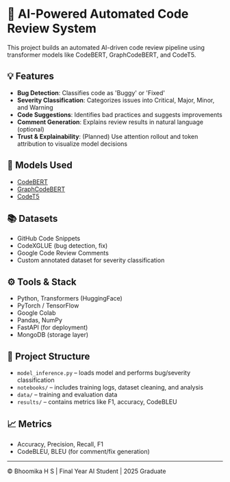 # 🤖 AI-Powered Automated Code Review System

This project builds an automated AI-driven code review pipeline using transformer models like CodeBERT, GraphCodeBERT, and CodeT5.

## 💡 Features
- **Bug Detection**: Classifies code as 'Buggy' or 'Fixed'
- **Severity Classification**: Categorizes issues into Critical, Major, Minor, and Warning
- **Code Suggestions**: Identifies bad practices and suggests improvements
- **Comment Generation**: Explains review results in natural language (optional)
- **Trust & Explainability**: (Planned) Use attention rollout and token attribution to visualize model decisions

## 🧠 Models Used
- [CodeBERT](https://huggingface.co/microsoft/codebert-base)
- [GraphCodeBERT](https://huggingface.co/microsoft/graphcodebert-base)
- [CodeT5](https://huggingface.co/Salesforce/codet5-base)

## 📚 Datasets
- GitHub Code Snippets
- CodeXGLUE (bug detection, fix)
- Google Code Review Comments
- Custom annotated dataset for severity classification

## ⚙️ Tools & Stack
- Python, Transformers (HuggingFace)
- PyTorch / TensorFlow
- Google Colab
- Pandas, NumPy
- FastAPI (for deployment)
- MongoDB (storage layer)

## 📂 Project Structure
- `model_inference.py` – loads model and performs bug/severity classification
- `notebooks/` – includes training logs, dataset cleaning, and analysis
- `data/` – training and evaluation data
- `results/` – contains metrics like F1, accuracy, CodeBLEU

## 📈 Metrics
- Accuracy, Precision, Recall, F1
- CodeBLEU, BLEU (for comment/fix generation)

---

© Bhoomika H S | Final Year AI Student | 2025 Graduate
